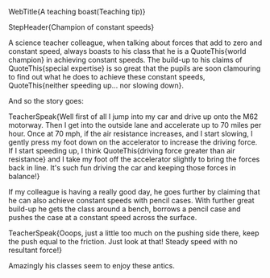 WebTitle{A teaching boast(Teaching tip)}

StepHeader{Champion of constant speeds}

A science teacher colleague, when talking about forces that add to zero and constant speed, always boasts to his class that he is a QuoteThis{world champion} in achieving constant speeds. The build-up to his claims of QuoteThis{special expertise} is so great that the pupils are soon clamouring to find out what he does to achieve these constant speeds, QuoteThis{neither speeding up&hellip;  nor slowing down}.

And so the story goes: 

TeacherSpeak{Well first of all I jump into my car and drive up onto the M62 motorway. Then I get into the outside lane and accelerate up to 70 miles per hour. Once at 70 mph, if the air resistance increases, and I start slowing, I gently press my foot down on the accelerator to increase the driving force. If I start speeding up, I think QuoteThis{driving force greater than air resistance} and I take my foot off the accelerator slightly to bring the forces back in line. It's such fun driving the car and keeping those forces in balance!}

If my colleague is having a really good day, he goes further by claiming that he can also achieve constant speeds with pencil cases. With further great build-up he gets the class around a bench, borrows a pencil case and pushes the case at a constant speed across the surface.

TeacherSpeak{Ooops, just a little too much on the pushing side there, keep the push equal to the friction. Just look at that! Steady speed with no resultant force!}

Amazingly his classes seem to enjoy these antics.

